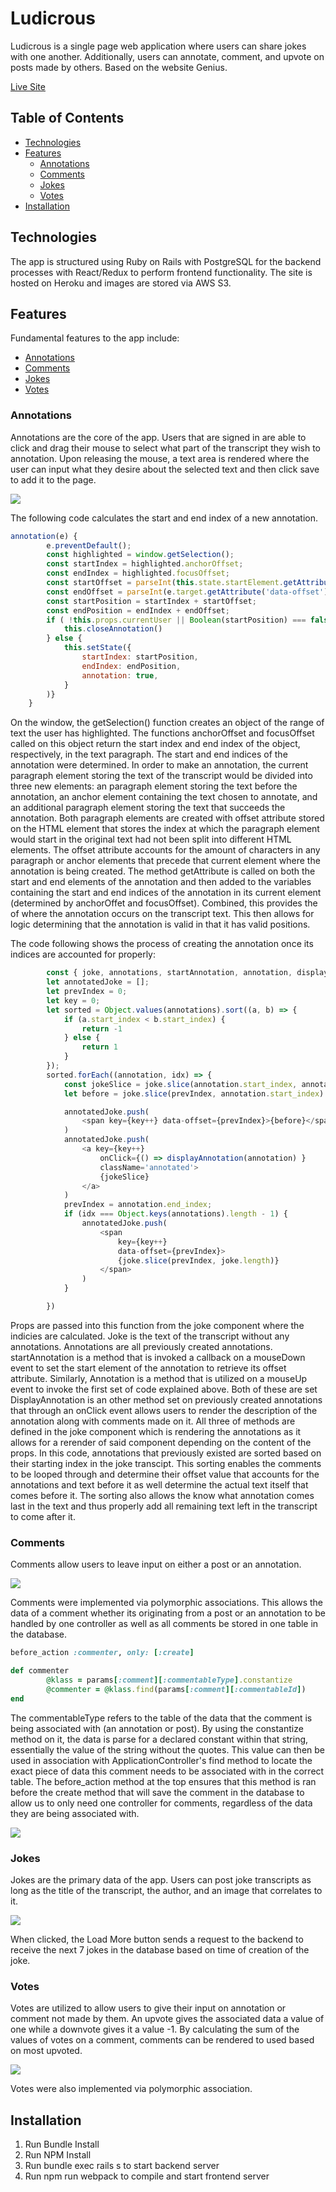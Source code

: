 # Ludicrous

Ludicrous is a single page web application where users can share jokes with one another. Additionally, users can annotate, comment, and upvote on posts made by others. Based on the website Genius.

[Live Site](https://ludicrous.herokuapp.com/#/)

## Table of Contents
* [Technologies](#technologies)
* [Features](#features)
    * [Annotations](#annotations)
    * [Comments](#comments)
    * [Jokes](#jokes)
    * [Votes](#votes)
* [Installation](#installation)

## Technologies 

The app is structured using Ruby on Rails with PostgreSQL for the backend processes
with React/Redux to perform frontend functionality. The site is hosted on Heroku 
and images are stored via AWS S3.

## Features

Fundamental features to the app include: 
* [Annotations](#annotations)
* [Comments](#comments)
* [Jokes](#jokes)
* [Votes](#votes)

### Annotations
Annotations are the core of the app. Users that are signed in are able to click and drag
their mouse to select what part of the transcript they wish to annotation. Upon releasing the mouse,
a text area is rendered where the user can input what they desire about the selected text and then
click save to add it to the page. 

![](./readme_visuals/annotation.gif)

The following code calculates the start and end index of a new annotation.

```javascript
annotation(e) {
        e.preventDefault();
        const highlighted = window.getSelection();
        const startIndex = highlighted.anchorOffset;
        const endIndex = highlighted.focusOffset;
        const startOffset = parseInt(this.state.startElement.getAttribute('data-offset'))
        const endOffset = parseInt(e.target.getAttribute('data-offset'))
        const startPosition = startIndex + startOffset;
        const endPosition = endIndex + endOffset;
        if ( !this.props.currentUser || Boolean(startPosition) === false || Boolean(endPosition) === false || endPosition <= startPosition) {
            this.closeAnnotation()
        } else {  
            this.setState({
                startIndex: startPosition,
                endIndex: endPosition,
                annotation: true,
            }
        )}
    }
```
On the window, the getSelection() function creates an object of the range of text the user has highlighted. The functions anchorOffset and focusOffset called on this object return the start index and end index of the object, respectively, in the text paragraph. The start and end indices of the annotation were determined. In order to make an annotation, the current paragraph element storing the text of the transcript would be divided into three new elements: an paragraph element storing the text before the annotation, an anchor element containing the text chosen to annotate, and an additional paragraph element storing the text that succeeds the annotation. Both paragraph elements are created with offset attribute stored on the HTML element that stores the index at which the paragraph element would start in the original text had not been split into different HTML elements. The offset attribute accounts for the amount of characters in any paragraph or anchor elements that precede that current element where the annotation is being created. The method getAttribute is called on both the start and end elements of the annotation and then added to the variables containing the start and end indices of the annotation in its current element (determined by anchorOffet and focusOffset). Combined, this provides the of where the annotation occurs on the transcript text. This then allows for logic determining that the annotation is valid in that it has valid positions.

The code following shows the process of creating the annotation once its indices are accounted for properly:
```javascript
        const { joke, annotations, startAnnotation, annotation, displayAnnotation } = this.props;
        let annotatedJoke = [];
        let prevIndex = 0;
        let key = 0; 
        let sorted = Object.values(annotations).sort((a, b) => {
            if (a.start_index < b.start_index) {
                return -1
            } else {
                return 1
            }
        });
        sorted.forEach((annotation, idx) => {
            const jokeSlice = joke.slice(annotation.start_index, annotation.end_index);
            let before = joke.slice(prevIndex, annotation.start_index)

            annotatedJoke.push(
                <span key={key++} data-offset={prevIndex}>{before}</span>
            )
            annotatedJoke.push(
                <a key={key++}
                    onClick={() => displayAnnotation(annotation) }
                    className='annotated'>
                    {jokeSlice}
                </a>
            )
            prevIndex = annotation.end_index;
            if (idx === Object.keys(annotations).length - 1) {
                annotatedJoke.push(
                    <span
                        key={key++}
                        data-offset={prevIndex}>
                        {joke.slice(prevIndex, joke.length)}
                    </span>
                )
            }

        })
```
Props are passed into this function from the joke component where the indicies are calculated. 
Joke is the text of the transcript without any annotations. Annotations are all previously created
annotations. startAnnotation is a method that is invoked a callback on a mouseDown event to set the start element of the annotation to retrieve its offset attribute. Similarly, Annotation is a method that is utilized on a mouseUp event to invoke the
first set of code explained above. Both of these are set DisplayAnnotation is an other method set on previously created
annotations that through an onClick event allows users to render the description of the annotation along with comments made
on it. All three of methods are defined in the joke component which is rendering the annotations as it allows for a rerender of said component depending on the content of the props. In this code, annotations that previously existed are sorted based on their starting index in the joke transcipt. This sorting enables the comments to be looped through and determine their offset value that accounts for the annotations and text before it as well determine the actual text itself that comes before it. The sorting also allows the know what annotation comes last in the text and thus properly add all remaining text left in the transcript to come after it. 

### Comments
Comments allow users to leave input on either a post or an annotation. 

![](./readme_visuals/post_comment.gif)

Comments were implemented via polymorphic associations. This allows the data of a comment whether its originating from a post or an annotation to be handled by one controller as well as all comments be stored in one table in the database. 

```ruby 
before_action :commenter, only: [:create]

def commenter 
        @klass = params[:comment][:commentableType].constantize
        @commenter = @klass.find(params[:comment][:commentableId])
end
```
The commentableType refers to the table of the data that the comment is being associated with (an annotation or post). By using the constantize method on it, the data is parse for a declared constant within that string, essentially the value of the string without the quotes. This value can then be used in association with ApplicationController's find method to locate the exact piece of data this comment needs to be associated with in the correct table. The before_action method at the top ensures that this method is ran before the create method that will save the comment in the database to allow us to only need one controller for comments, regardless of the data they are being associated with. 

![](./readme_visuals/annotation_comment.gif)

### Jokes 
Jokes are the primary data of the app. Users can post joke transcripts as long as the title of the transcript, the author, and an image that correlates to it. 

![](./readme_visuals/posts.gif)

When clicked, the Load More button sends a request to the backend to receive the next 7 jokes in the database based on time of creation of the joke.

### Votes 

Votes are utilized to allow users to give their input on annotation or comment not made by them. An upvote gives the associated data a value of one while a downvote gives it a value -1. By calculating the sum of the values of votes on a comment, comments can be rendered to used based on most upvoted. 

![](./readme_visuals/likes.gif)

Votes were also implemented via polymorphic association.

## Installation
1. Run Bundle Install
2. Run NPM Install
3. Run bundle exec rails s to start backend server 
4. Run npm run webpack to compile and start frontend server




